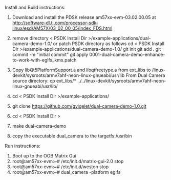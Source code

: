 Install and Build instructions:
1. Download and install the PDSK release am57xx-evm-03.02.00.05 at http://software-dl.ti.com/processor-sdk-linux/esd/AM57X/03_02_00_05/index_FDS.html

2. remove directory < PSDK Install Dir >/example-applications/dual-camera-demo-1.0/ or patch PSDK directory as follows
	cd < PSDK Install Dir >/example-applications/dual-camera-demo-1.0/
	git init
	git add .
	git commit -m "initial commit"
	git apply 0001-dual-camera-demo-enhance-to-work-with-eglfs_kms.patch
	
3. Copy libQt5PlatformSupport.a and libqtfreetype.a  from ext_libs to <PSDK Install Dir>/linux-devkit/sysroots/armv7ahf-neon-linux-gnueabi/usr/lib
	From Dual Camera source directory:
		cp ext_libs/* ../../linux-devkit/sysroots/armv7ahf-neon-linux-gnueabi/usr/lib/
		
4. cd < PSDK Install Dir >/example-applications/
5. git clone https://github.com/gvigelet/dual-camera-demo-1.0.git
6. cd < PSDK Install Dir >
7. make dual-camera-demo
8. copy the executable dual_camera to the targetfs:/usr/bin

Run instructions:
1. Boot up to the OOB Matrix Gui
2. root@am57xx-evm:~# /etc/init.d/matrix-gui-2.0 stop
3. root@am57xx-evm:~# /etc/init.d/weston stop
4. root@am57xx-evm:~# dual_camera -platform eglfs

